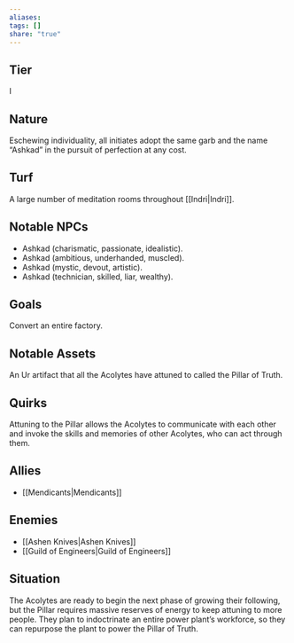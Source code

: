 ```yaml
---
aliases: 
tags: []
share: "true"
---
```

## Tier

I

## Nature

Eschewing individuality, all initiates adopt the same garb and the name “Ashkad” in the pursuit of perfection at any cost.

## Turf

A large number of meditation rooms throughout [[Indri|Indri]].

## Notable NPCs

- Ashkad (charismatic, passionate, idealistic).
- Ashkad (ambitious, underhanded, muscled).
- Ashkad (mystic, devout, artistic).
- Ashkad (technician, skilled, liar, wealthy).


## Goals

Convert an entire factory.

## Notable Assets

An Ur artifact that all the Acolytes have attuned to called the Pillar of Truth.

## Quirks

Attuning to the Pillar allows the Acolytes to communicate with each other and invoke the skills and memories of other Acolytes, who can act through them.

## Allies

- [[Mendicants|Mendicants]]


## Enemies

- [[Ashen Knives|Ashen Knives]]
- [[Guild of Engineers|Guild of Engineers]]


## Situation

The Acolytes are ready to begin the next phase of growing their following, but the Pillar requires massive reserves of energy to keep attuning to more people. They plan to indoctrinate an entire power plant’s workforce, so they can repurpose the plant to power the Pillar of Truth.
